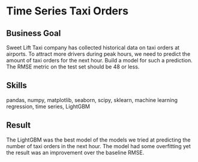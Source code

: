 # Time Series Taxi Orders

## Business Goal
Sweet Lift Taxi company has collected historical data on taxi orders at airports. To attract more drivers during peak hours, we need to predict the amount of taxi orders for the next hour. Build a model for such a prediction.
The RMSE metric on the test set should be 48 or less.

## Skills
pandas, numpy, matplotlib, seaborn, scipy, sklearn, machine learning regression, time series, LightGBM

## Result
The LightGBM was the best model of the models we tried at predicting the number of taxi orders in the next hour. The model had some overfitting yet the result was an improvement over the baseline RMSE.
